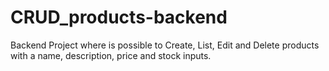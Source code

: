 # CRUD_products-backend
Backend Project where is possible to Create, List, Edit and Delete products with a name, description, price and stock inputs.
